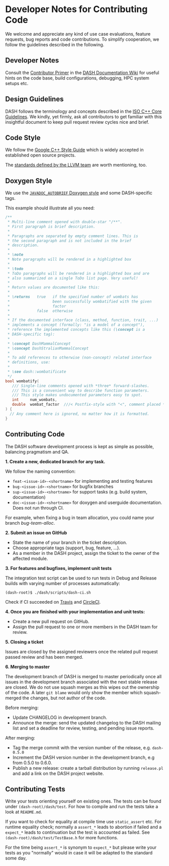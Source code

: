 
Developer Notes for Contributing Code
=====================================

We welcome and appreciate any kind of use case evaluations, feature requests,
bug reports and code contributions. To simplify cooperation, we follow the
guidelines described in the following.


Developer Notes
---------------

Consult the [Contributor Primer](http://doc.dash-project.org/ContributorPrimer)
in the [DASH Documentation Wiki](http://doc.dash-project.org/) for useful hints
on the code base, build configurations, debugging, HPC system setups etc.


Design Guidelines
-----------------

DASH follows the terminology and concepts described in the
[ISO C++ Core Guidelines](https://github.com/isocpp/CppCoreGuidelines/blob/master/CppCoreGuidelines.md).
We kindly, yet firmly, ask all contributors to get familiar with this insightful
document to keep pull request review cycles nice and brief.


Code Style
----------

We follow the
[Google C++ Style Guide](http://google.github.io/styleguide/cppguide.html)
which is widely accepted in established open source projects.

The
[standards defined by the LLVM team](http://llvm.org/docs/CodingStandards.html)
are worth mentioning, too.


Doxygen Style
-------------

We use the
[`JAVADOC_AUTOBRIEF` Doxygen style](http://www.stack.nl/~dimitri/doxygen/manual/docblocks.html)
and some DASH-specific tags.

This example should illustrate all you need:

```c++
/**
 * Multi-line comment opened with double-star "/**".
 * First paragraph is brief description.
 *
 * Paragraphs are separated by empty comment lines. This is
 * the second paragraph and is not included in the brief
 * description.
 * 
 * \note
 * Note paragraphs will be rendered in a highlighted box
 *
 * \todo
 * ToDo paragraphs will be rendered in a highlighted box and are
 * also summarized on a single ToDo list page. Very useful!
 *
 * Return values are documented like this:
 * 
 * \returns   true   if the specified number of wombats has
 *                   been successfully wombatified with the given
 *                   factor
 *            false  otherwise
 *
 * If the documented interface (class, method, function, trait, ...)
 * implements a concept (formally: "is a model of a concept"),
 * reference the implemented concepts like this (\concept is a
 * DASH-specific tag):
 *
 * \concept DashMammalConcept
 * \concept DashStralianMammalConcept
 *
 * To add references to otherwise (non-concept) related interface
 * definitions, use:
 *
 * \see dash::wombatificate
 */
bool wombatify(
   /// Single-line comments opened with *three* forward-slashes.
   /// This is a convenient way to describe function parameters.
   /// This style makes undocumented parameters easy to spot.
   int     num_wombats,
   double  wombat_factor  ///< Postfix-style with "<", comment placed *after* described parameter
) {
  // Any comment here is ignored, no matter how it is formatted.
}
```


Contributing Code
-----------------

The DASH software development process is kept as simple as possible,
balancing pragmatism and QA.

**1. Create a new, dedicated branch for any task.**

We follow the naming convention:

- `feat-<issue-id>-<shortname>` for implementing and testing features
- `bug-<issue-id>-<shortname>`  for bugfix branches
- `sup-<issue-id>-<shortname>`  for support tasks (e.g. build system,
  														  documentation)
- `doc-<issue-id>-<shortname>`  for doxygen and userguide documentation. Does not run through CI.

For example, when fixing a bug in team allocation, you could name your branch
*bug-team-alloc*.

**2. Submit an issue on GitHub**

- State the name of your branch in the ticket description.
- Choose appropriate tags (support, bug, feature, ...).
- As a member in the DASH project, assign the ticket to the owner of the
  affected module.


**3. For features and bugfixes, implement unit tests**

The integration test script can be used to run tests in Debug and
Release builds with varying number of processes automatically:

    (dash-root)$ ./dash/scripts/dash-ci.sh

Check if CI succeeded on
[Travis](https://travis-ci.org/dash-project/dash)
and
[CircleCI](https://circleci.com/gh/dash-project/dash).


**4. Once you are finished with your implementation and unit tests:**

- Create a new pull request on GitHub.
- Assign the pull request to one or more members in the DASH team
  for review.


**5. Closing a ticket**

Issues are closed by the assigned reviewers once the related pull request
passed review and has been merged.


**6. Merging to master**

The development branch of DASH is merged to master periodically once all
issues in the development branch associated with the next stable release
are closed. We do not use squash merges as this wipes out the ownership
of the code. A later `git blame` would only show the member which
squash-merged the changes, but not author of the code.

Before merging:

- Update CHANGELOG in development branch.
- Announce the merge: send the updated changelog to the DASH mailing
  list and set a deadline for review, testing, and pending issue reports.

After merging:

- Tag the merge commit with the version number of the release, e.g.
  `dash-0.5.0`
- Increment the DASH version number in the development branch, e.g from
  0.5.0 to 0.6.0.
- Publish a new release: create a tarball distribution by running
 `release.pl` and add a link on the DASH project website.

Contributing Tests
-----------------

Write your tests orienting yourself on existing ones.
The tests can be found under `(dash-root)/dash/test`.
For how to compile and run the tests take a look at `README.md`.

If you want to check for equality at compile time use `static_assert` etc.
For runtime equality check; normally a `assert_*` leads to abortion if failed
and a `expect_*` leads to continuation but the test is accounted as failed.
See `(dash-root)/dash/test/TestBase.h` for more functions.

For the time being `assert_*` is synonym to `expect_*` but please write your tests
as you "normally" would in case it will be adapted to the standard some day.
